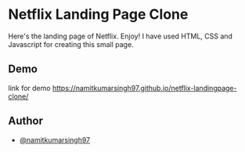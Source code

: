 
# Netflix Landing Page Clone

Here's the landing page of Netflix. Enjoy!
I have used HTML, CSS and Javascript for creating this small page.


## Demo

link for demo
https://namitkumarsingh97.github.io/netflix-landingpage-clone/

## Author

- [@namitkumarsingh97](https://github.com/namitkumarsingh97)
